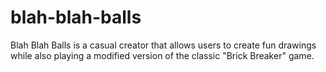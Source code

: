 # blah-blah-balls
Blah Blah Balls is a casual creator that allows users to create fun drawings while also playing a modified version of the classic "Brick Breaker" game.
